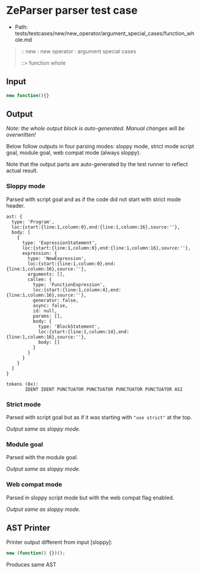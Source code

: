 # ZeParser parser test case

- Path: tests/testcases/new/new_operator/argument_special_cases/function_whole.md

> :: new : new operator : argument special cases
>
> ::> function whole

## Input

`````js
new function(){}
`````

## Output

_Note: the whole output block is auto-generated. Manual changes will be overwritten!_

Below follow outputs in four parsing modes: sloppy mode, strict mode script goal, module goal, web compat mode (always sloppy).

Note that the output parts are auto-generated by the test runner to reflect actual result.

### Sloppy mode

Parsed with script goal and as if the code did not start with strict mode header.

`````
ast: {
  type: 'Program',
  loc:{start:{line:1,column:0},end:{line:1,column:16},source:''},
  body: [
    {
      type: 'ExpressionStatement',
      loc:{start:{line:1,column:0},end:{line:1,column:16},source:''},
      expression: {
        type: 'NewExpression',
        loc:{start:{line:1,column:0},end:{line:1,column:16},source:''},
        arguments: [],
        callee: {
          type: 'FunctionExpression',
          loc:{start:{line:1,column:4},end:{line:1,column:16},source:''},
          generator: false,
          async: false,
          id: null,
          params: [],
          body: {
            type: 'BlockStatement',
            loc:{start:{line:1,column:14},end:{line:1,column:16},source:''},
            body: []
          }
        }
      }
    }
  ]
}

tokens (8x):
       IDENT IDENT PUNCTUATOR PUNCTUATOR PUNCTUATOR PUNCTUATOR ASI
`````

### Strict mode

Parsed with script goal but as if it was starting with `"use strict"` at the top.

_Output same as sloppy mode._

### Module goal

Parsed with the module goal.

_Output same as sloppy mode._

### Web compat mode

Parsed in sloppy script mode but with the web compat flag enabled.

_Output same as sloppy mode._

## AST Printer

Printer output different from input [sloppy]:

````js
new (function() {})();
````

Produces same AST

